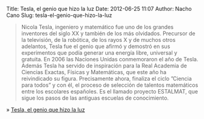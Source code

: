 Title: Tesla, el genio que hizo la luz
Date: 2012-06-25 11:07
Author: Nacho Cano
Slug: tesla-el-genio-que-hizo-la-luz

> Nicola Tesla, ingeniero y matemático fue uno de los grandes inventores
> del siglo XX y también de los más olvidados. Precursor de la
> televisión, de la robótica, de los rayos X y de muchos otros
> adelantos, Tesla fue el genio que afirmó y demostró en sus
> experimentos que podía generar una energía libre, universal y
> gratuita. En 2006 las Naciones Unidas conmemoraron el año de Tesla.
> Además Tesla ha servido de inspiración para la Real Academia de
> Ciencias Exactas, Físicas y Matemáticas, que este año ha reivindicado
> su figura. Precisamente ahora, finaliza el ciclo ”Ciencia para todos”
> y con él, el proceso de selección de talentos matemáticos entre los
> escolares españoles. Es el llamado proyecto ESTALMAT, que sigue los
> pasos de las antiguas escuelas de conocimiento.

» [Tesla, el genio que hizo la luz][]

  [Tesla, el genio que hizo la luz]: http://www.rtve.es/alacarta/videos/informe-semanal/informe-semanal-tesla-genio-luz-20120623-2230-169/1445335/
    "Tesla, el genio que hizo la luz"
